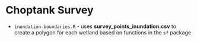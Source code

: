 # Choptank Survey

* `inundation-boundaries.R` - uses **survey_points_inundation.csv** to create a polygon for each wetland based on functions in the `sf` package